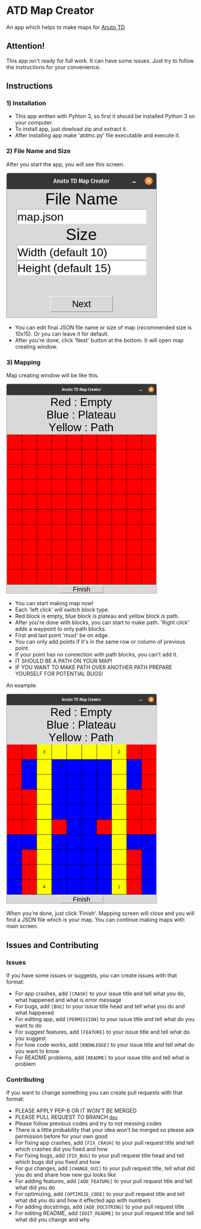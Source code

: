 # ATD Map Creator

An app which helps to make maps for [Anuto TD](https://github.com/reloZid/android-anuto)

## Attention!

This app isn't ready for full work. It can have some issues. Just try to follow the instructions for your convenience.

## Instructions

### 1) Installation

- This app written with Pyhton 3, so first it should be installed Python 3 on your computer.
- To install app, just dowload zip and extract it.
- After installing app make 'atdmc.py' file executable and execute it.

### 2) File Name and Size

After you start the app, you will see this screen.

<img src="./Screenshots/app.png" width="400" />

- You can edit final JSON file name or size of map (recommended size is 10x15). Or you can leave it for default.
- After you're done, click 'Next' button at the bottom. It will open map creating window.

### 3) Mapping

Map creating window will be like this.

<img src="./Screenshots/empty.png" width="400" />

- You can start making map now!
- Each 'left click' will switch block type.
- Red block is empty, blue block is plateau and yellow block is path.
- After you're done with blocks, you can start to make path. 'Right click' adds a waypoint to only path blocks.
- First and last point 'must' be on edge.
- You can only add points if it's in the same row or column of previous point.
- If your point has no connection with path blocks, you can't add it.
- IT SHOULD BE A PATH ON YOUR MAP!
- IF YOU WANT TO MAKE PATH OVER ANOTHER PATH PREPARE YOURSELF FOR POTENTIAL BUGS!

An example:

<img src="./Screenshots/example.png" width="400" />

When you're done, just click 'Finish'. Mapping screen will close and you will find a JSON file which is your map. You can continue making maps with main screen.

## Issues and Contributing

### Issues

If you have some issues or suggests, you can create issues with that format:

- For app crashes, add `[CRASH]` to your issue title and tell what you do, what happened and what is error message
- For bugs, add `[BUG]` to your issue title head and tell what you do and what happened
- For editing app, add `[PERMISSION]` to your issue title and tell what do you want to do
- For suggest features, add `[FEATURE]` to your issue title and tell what do you suggest
- For how code works, add `[KNOWLEDGE]` to your issue title and tell what do you want to know
- For README problems, add `[README]` to your issue title and tell what is problem

### Contributing

If you want to change something you can create pull requests with that format:

- PLEASE APPLY PEP-8 OR IT WON'T BE MERGED
- PLEASE PULL REQUEST TO BRANCH [`dev`](https://github.com/berkaygunduzz/atdmc/tree/dev)
- Please follow previous codes and try to not messing codes
- There is a little probability that your idea won't be merged so please ask permission before for your own good
- For fixing app crashes, add `[FIX_CRASH]` to your pull request title and tell which crashes did you fixed and how
- For fixing bugs, add `[FIX_BUG]` to your pull request title head and tell which bugs did you fixed and how
- For gui changes, add `[CHANGE_GUI]` to your pull request title, tell what did you do and share how  new gui looks like
- For adding features, add `[ADD_FEATURE]` to your pull request title and tell what did you do
- For optimizing, add `[OPTIMIZE_CODE]` to your pull request title and tell what did you do and how it effected app with numbers
- For adding docstrings, add `[ADD_DOCSTRING]` to your pull request title
- For editing README, add `[EDIT_README]` to your pull request title and tell what did you change and why
